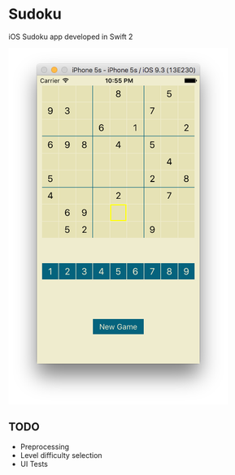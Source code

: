 # Sudoku
iOS Sudoku app developed in Swift 2

![Game](https://github.com/ar1o/Sudoku/blob/master/screenshots/screenshot1.png)

## TODO
* Preprocessing
* Level difficulty selection
* UI Tests

